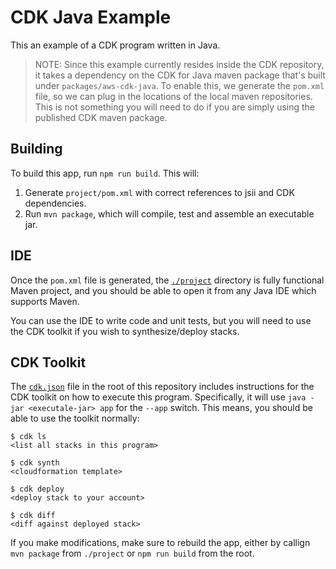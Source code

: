 # CDK Java Example

This an example of a CDK program written in Java.

> NOTE: Since this example currently resides inside the CDK repository, it takes
  a dependency on the CDK for Java maven package that's built under
  `packages/aws-cdk-java`. To enable this, we generate the `pom.xml` file, so we
  can plug in the locations of the local maven repositories. This is not
  something you will need to do if you are simply using the published CDK maven
  package.

## Building

To build this app, run `npm run build`. This will:

1. Generate `project/pom.xml` with correct references to jsii and CDK
   dependencies.
2. Run `mvn package`, which will compile, test and assemble an executable jar.

## IDE

Once the `pom.xml` file is generated, the [`./project`](./project) directory is
fully functional Maven project, and you should be able to open it from any Java
IDE which supports Maven.

You can use the IDE to write code and unit tests, but you will need to use the
CDK toolkit if you wish to synthesize/deploy stacks.

## CDK Toolkit

The [`cdk.json`](./cdk.json) file in the root of this repository includes
instructions for the CDK toolkit on how to execute this program. Specifically,
it will use `java -jar <executale-jar> app` for the `--app` switch. This means,
you should be able to use the toolkit normally:

```
$ cdk ls
<list all stacks in this program>

$ cdk synth
<cloudformation template>

$ cdk deploy
<deploy stack to your account>

$ cdk diff
<diff against deployed stack>
```

If you make modifications, make sure to rebuild the app, either by callign `mvn
package` from `./project` or `npm run build` from the root.
